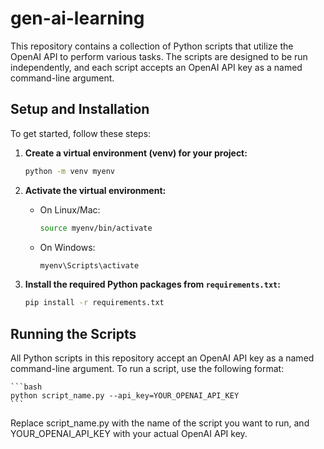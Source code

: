 # gen-ai-learning

This repository contains a collection of Python scripts that utilize the OpenAI API to perform various tasks. The scripts are designed to be run independently, and each script accepts an OpenAI API key as a named command-line argument.

## Setup and Installation

To get started, follow these steps:

1. **Create a virtual environment (venv) for your project:**

    ```bash
    python -m venv myenv
    ```

2. **Activate the virtual environment:**

    - On Linux/Mac:
  
      ```bash
      source myenv/bin/activate
      ```

    - On Windows:

      ```bash
      myenv\Scripts\activate
      ```

3. **Install the required Python packages from `requirements.txt`:**

    ```bash
    pip install -r requirements.txt
    ```

## Running the Scripts

All Python scripts in this repository accept an OpenAI API key as a named command-line argument. To run a script, use the following format:

    ```bash
    python script_name.py --api_key=YOUR_OPENAI_API_KEY
    ```
Replace script_name.py with the name of the script you want to run, and YOUR_OPENAI_API_KEY with your actual OpenAI API key.
